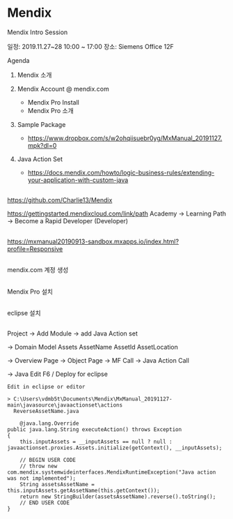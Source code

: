 # Mendix
Mendix Intro Session

일정: 2019.11.27~28 10:00 ~ 17:00
장소: Siemens Office 12F

Agenda

1. Mendix 소개

2. Mendix Account @ mendix.com
   - Mendix Pro Install
   - Mendix Pro 소개

3. Sample Package
   - https://www.dropbox.com/s/w2ohqiisuebr0yg/MxManual_20191127.mpk?dl=0

4. Java Action Set
   - https://docs.mendix.com/howto/logic-business-rules/extending-your-application-with-custom-java

#####
##

https://github.com/Charlie13/Mendix

https://gettingstarted.mendixcloud.com/link/path
Academy 
  -> Learning Path 
    -> Become a Rapid Developer (Developer)
 
#####
##
https://mxmanual20190913-sandbox.mxapps.io/index.html?profile=Responsive

#####
##
mendix.com 계정 생성

#####
##
Mendix Pro 설치

#####
##
eclipse 설치

#####
##

#####
##
Project
 -> Add Module
   -> add 
      Java Action set

 -> Domain Model
      Assets
       AssetName
       AssetId
       AssetLocation


 -> Overview Page
    -> Object Page
       -> MF Call
          -> Java Action Call


 -> Java Edit
    F6 / Deploy for eclipse

    Edit in eclipse or editor

    > C:\Users\vdmb5t\Documents\Mendix\MxManual_20191127-main\javasource\javaactionset\actions
      ReverseAssetName.java

    	@java.lang.Override
	public java.lang.String executeAction() throws Exception
	{
		this.inputAssets = __inputAssets == null ? null : javaactionset.proxies.Assets.initialize(getContext(), __inputAssets);

		// BEGIN USER CODE
		// throw new com.mendix.systemwideinterfaces.MendixRuntimeException("Java action was not implemented");
		String assetsAssetName = this.inputAssets.getAssetName(this.getContext());
		return new StringBuilder(assetsAssetName).reverse().toString();
		// END USER CODE
	}



